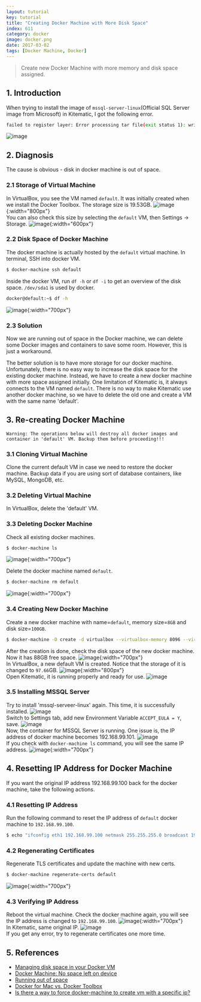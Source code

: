 ```yaml
---
layout: tutorial
key: tutorial
title: "Creating Docker Machine with More Disk Space"
index: 611
category: docker
image: docker.png
date: 2017-03-02
tags: [Docker Machine, Docker]
---
```


> Create new Docker Machine with more memory and disk space assigned.

## 1. Introduction
When trying to install the image of `mssql-server-linux`(Official SQL Server image from Microsoft) in Kitematic, I got the following error.
```sh
failed to register layer: Error processing tar file(exit status 1): write /opt/mssql/lib/system.common.sfp: no space left on device
```
![image](/public/posts/2017-03-02/error.png)

## 2. Diagnosis
The cause is obvious - disk in docker machine is out of space.
### 2.1 Storage of Virtual Machine
In VirtualBox, you see the VM named `default`. It was initially created when we install the Docker Toolbox. The storage size is 19.53GB.
![image](/public/posts/2017-03-02/vmstorageold.png){:width="800px"}  
You can also check this size by selecting the `default` VM, then Settings -> Storage.
![image](/public/posts/2017-03-02/vmstorageold2.png){:width="600px"}  
### 2.2 Disk Space of Docker Machine
The docker machine is actually hosted by the `default` virtual machine. In terminal, SSH into docker VM.
```sh
$ docker-machine ssh default
```
Inside the docker VM, run `df -h` or `df -i` to get an overview of the disk space. `/dev/sda1` is used by docker.
```sh
docker@default:~$ df -h
```
![image](/public/posts/2017-03-02/diskspaceold.png){:width="700px"}  
### 2.3 Solution
Now we are running out of space in the Docker machine, we can delete some Docker images and containers to save some room. However, this is just a workaround.

The better solution is to have more storage for our docker machine. Unfortunately, there is no easy way to increase the disk space for the existing docker machine. Instead, we have to create a new docker machine with more space assigned initially. One limitation of Kitematic is, it always connects to the VM named `default`. There is no way to make Kitematic use another docker machine, so we have to delete the old one and create a VM with the same name 'default'.

## 3. Re-creating Docker Machine
`Warning: The operations below will destroy all docker images and container in 'default' VM. Backup them before proceeding!!!`
### 3.1 Cloning Virtual Machine
Clone the current default VM in case we need to restore the docker machine. Backup data if you are using sort of database containers, like MySQL, MongoDB, etc.
### 3.2 Deleting Virtual Machine
In VirtualBox, delete the 'default' VM.
### 3.3 Deleting Docker Machine
Check all existing docker machines.
```sh
$ docker-machine ls
```
![image](/public/posts/2017-03-02/dockermachine.png){:width="700px"}  

Delete the docker machine named `default`.
```sh
$ docker-machine rm default
```
![image](/public/posts/2017-03-02/deletedockermachine.png){:width="700px"}  
### 3.4 Creating New Docker Machine
Create a new docker machine with name=`default`, memory size=`8GB` and disk size=`100GB`.
```sh
$ docker-machine -D create -d virtualbox --virtualbox-memory 8096 --virtualbox-disk-size "100000" default
```
After the creation is done, check the disk space of the new docker machine. Now it has 88GB free space.
![image](/public/posts/2017-03-02/diskspacenew.png){:width="700px"}  
In VirtualBox, a new default VM is created. Notice that the storage of it is changed to `97.66`GB.
![image](/public/posts/2017-03-02/vmnew.png){:width="800px"}  
Open Kitematic, it is running properly and ready for use.
![image](/public/posts/2017-03-02/kitematic.png)  
### 3.5 Installing MSSQL Server
Try to install 'mssql-serveer-linux' again. This time, it is successfully installed.
![image](/public/posts/2017-03-02/containercreated.png)  
Switch to Settings tab, add new Environment Variable `ACCEPT_EULA = Y`, save.
![image](/public/posts/2017-03-02/accepteula.png)  
Now, the container for MSSQL Server is running. One issue is, the IP address of docker machine becomes 192.168.99.101.
![image](/public/posts/2017-03-02/mssqlrunning.png)  
If you check with `docker-machine ls` command, you will see the same IP address.
![image](/public/posts/2017-03-02/dockermachineip.png){:width="700px"}  

## 4. Resetting IP Address for Docker Machine
If you want the original IP address 192.168.99.100 back for the docker machine, take the following actions.
### 4.1 Resetting IP Address
Run the following command to reset the IP address of `default` docker machine to `192.168.99.100`.
```sh
$ echo "ifconfig eth1 192.168.99.100 netmask 255.255.255.0 broadcast 192.168.99.255 up" | docker-machine ssh default sudo tee /var/lib/boot2docker/bootsync.sh > /dev/null
```
### 4.2 Regenerating Certificates
Regenerate TLS certificates and update the machine with new certs.
```sh
$ docker-machine regenerate-certs default
```
![image](/public/posts/2017-03-02/resetip.png){:width="700px"}  
### 4.3 Verifying IP Address
Reboot the virtual machine. Check the docker machine again, you will see the IP address is changed to `192.168.99.100`.
![image](/public/posts/2017-03-02/newipaddress.png){:width="700px"}  
In Kitematic, same original IP.
![image](/public/posts/2017-03-02/newipaddress2.png)  
If you get any error, try to regenerate certificates one more time.

## 5. References
* [Managing disk space in your Docker VM](http://support.divio.com/local-development/docker/managing-disk-space-in-your-docker-vm)
* [Docker Machine: No space left on device](https://stackoverflow.com/questions/31909979/docker-machine-no-space-left-on-device)
* [Running out of space](https://github.com/docker/kitematic/wiki/Common-Issues-and-Fixes#running-out-of-space)
* [Docker for Mac vs. Docker Toolbox](https://docs.docker.com/docker-for-mac/docker-toolbox/#the-docker-for-mac-environment)
* [Is there a way to force docker-machine to create vm with a specific ip?](https://stackoverflow.com/questions/34336218/is-there-a-way-to-force-docker-machine-to-create-vm-with-a-specific-ip)
